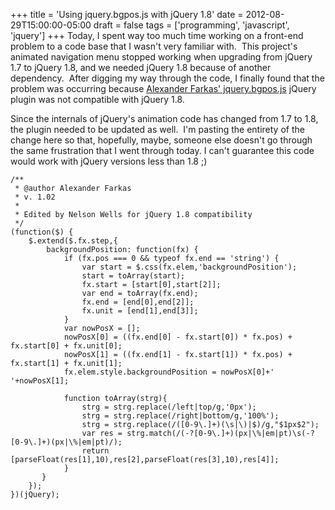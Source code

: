 +++
title = 'Using jquery.bgpos.js with jQuery 1.8'
date = 2012-08-29T15:00:00-05:00
draft = false
tags = ['programming', 'javascript', 'jquery']
+++
Today, I spent way too much time working on a front-end problem to a code base that I wasn't very familiar with.  This project's animated navigation menu stopped working when upgrading from jQuery 1.7 to jQuery 1.8, and we needed jQuery 1.8 because of another dependency.  After digging my way through the code, I finally found that the problem was occurring because [Alexander Farkas' jquery.bgpos.js](http://code.google.com/p/exteenscript/downloads/detail?name=jquery.bgpos.js&can=2) jQuery plugin was not compatible with jQuery 1.8.

Since the internals of jQuery's animation code has changed from 1.7 to 1.8, the plugin needed to be updated as well.  I'm pasting the entirety of the change here so that, hopefully, maybe, someone else doesn't go through the same frustration that I went through today. I can't guarantee this code would work with jQuery versions less than 1.8 ;)

    /**
     * @author Alexander Farkas
     * v. 1.02
     *
     * Edited by Nelson Wells for jQuery 1.8 compatibility
     */
    (function($) {
        $.extend($.fx.step,{
            backgroundPosition: function(fx) {
                if (fx.pos === 0 && typeof fx.end == 'string') {
                    var start = $.css(fx.elem,'backgroundPosition');
                    start = toArray(start);
                    fx.start = [start[0],start[2]];
                    var end = toArray(fx.end);
                    fx.end = [end[0],end[2]];
                    fx.unit = [end[1],end[3]];
                }
                var nowPosX = [];
                nowPosX[0] = ((fx.end[0] - fx.start[0]) * fx.pos) + fx.start[0] + fx.unit[0];
                nowPosX[1] = ((fx.end[1] - fx.start[1]) * fx.pos) + fx.start[1] + fx.unit[1];
                fx.elem.style.backgroundPosition = nowPosX[0]+' '+nowPosX[1];
     
                function toArray(strg){
                    strg = strg.replace(/left|top/g,'0px');
                    strg = strg.replace(/right|bottom/g,'100%');
                    strg = strg.replace(/([0-9\.]+)(\s|\)|$)/g,"$1px$2");
                    var res = strg.match(/(-?[0-9\.]+)(px|\%|em|pt)\s(-?[0-9\.]+)(px|\%|em|pt)/);
                    return [parseFloat(res[1],10),res[2],parseFloat(res[3],10),res[4]];
                }
           }
        });
    })(jQuery);
